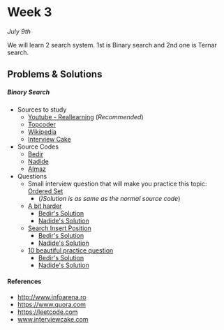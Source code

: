 # Week 3
<em>July 9th</em>

We will learn 2 search system. 1st is Binary search and 2nd one is Ternar search.

## Problems & Solutions
##### Binary Search
  - Sources to study
    - [Youtube - Reallearning](https://www.youtube.com/watch?v=vohuRrwbTT4) (_Recommended_)
    - [Topcoder](https://www.topcoder.com/community/data-science/data-science-tutorials/binary-search/)
    - [Wikipedia](https://en.wikipedia.org/wiki/Binary_search_algorithm)
    - [Interview Cake](https://www.interviewcake.com/concept/java/binary-search)
  - Source Codes
    - [Bedir](https://github.com/BedirT/AlgorithmsL/blob/master/Algorithms/Searching/binarySearch.cpp)
    - [Nadide](https://github.com/nadide/ACM-ICPC/blob/master/codes/search_binarySearch.c)
    - [Almaz]()
  - Questions
    - Small interview question that will make you practice this topic: [Ordered Set](https://www.interviewcake.com/question/python/find-in-ordered-set)
      - (_)Solution is as same as the normal source code_)
    - [A bit harder](https://www.interviewcake.com/question/python/find-duplicate-optimize-for-space)
      - [Bedir's Solution]()
      - [Nadide's Solution]()
    - [Search Insert Position](https://leetcode.com/problems/search-insert-position/)
      - [Bedir's Solution]()
      - [Nadide's Solution]()
    - [10 beautiful practice question](http://www.infoarena.ro/blog/binary-search-shortlist)
      - [Bedir's Solution]()
      - [Nadide's Solution]()

#### References
  - http://www.infoarena.ro
  - https://www.quora.com
  - https://leetcode.com
  - www.interviewcake.com

